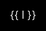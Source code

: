 ```yaml
---
title: CloverLeaf 编译优化挑战
---
```


<script setup lang="ts">
import { onMounted, ref } from 'vue'
import * as THREE from 'three'
import { EffectComposer } from 'three/addons/postprocessing/EffectComposer.js'
import { RenderPass } from 'three/addons/postprocessing/RenderPass.js'
import { UnrealBloomPass } from 'three/addons/postprocessing/UnrealBloomPass.js'

onMounted(() => {
const btn = document.getElementById('read-btn')
  if (!btn || !('speechSynthesis' in window)) {
    btn && (btn.style.display = 'none')
    return
  }

  const synth = window.speechSynthesis
  let utter = null

  // 把正文转成纯文本（你也可以选定更细的容器）
  const getPageText = () => {
    const elements = Array.from(document.querySelectorAll('.content *'))
    const text = elements
      .filter(el => el.childNodes.length && el.innerText.trim())
      .map(el => el.innerText.trim())
      .join('。')
      .replace(/\s+/g, ' ')
    
    // 从"漆黑"开始的位置截取文本
    const startIndex = text.indexOf('漆黑')
    return startIndex >= 0 ? text.slice(startIndex) : text
  }

  const startReading = () => {
    const text = getPageText()
    utter = new SpeechSynthesisUtterance(text)
    utter.lang = 'zh-CN'     // 中文
    utter.rate = 1.8           // 语速 (0.1–10)
    utter.pitch = 1          // 音调 (0–2)
    synth.speak(utter)
    btn.innerText = '⏸ 暂停'
  }

  btn.addEventListener('click', () => {
    console.log('this:' + getPageText())
    if (synth.speaking) {
      if (synth.paused) {
        synth.resume()
        btn.innerText = '⏸ 暂停'
      } else {
        synth.pause()
        btn.innerText = '▶️ 继续'
      }
    } else {
      startReading()
    }
  })

  // 页面跳转时停止朗读
  window.addEventListener('beforeunload', () => synth.cancel())
  /* ---------- 1. 创建覆盖层和提示文字 ---------- */
  const overlay = Object.assign(document.createElement('div'), {
    style: `
      position:fixed;inset:0;z-index:9999;
      pointer-events:auto; /* 接收点击 */
      background:transparent;
   opacity:0;                     /* 起始 0 */
   transition:opacity 1.2s ease;  /* 渐入时长 1.2 s */
    `
  })
  document.body.appendChild(overlay)
  requestAnimationFrame(() => { overlay.style.opacity = 1 })

  // "CloverLeaf" LOGO 文本
  const logo = Object.assign(document.createElement('div'), {
    innerHTML: '2025<span style="color:#0ff;"> SUSTCSC</span>',
    style: `
      position:absolute;top:40%;left:50%;
      transform:translate(-50%,-50%);
      font-family: 'Courier New', monospace;
      font-size:32px;
      color: #fff;
      text-shadow:
        0 0 8px rgba(0,255,255,0.8),
        0 0 16px rgba(0,255,255,0.6),
        0 0 24px rgba(255,255,255,0.4);
      pointer-events:none;
      z-index:10000;
    `
  })
  overlay.appendChild(logo)

  // 点击提示
  const prompt = Object.assign(document.createElement('div'), {
    innerText: '点击任意处继续',
    style: `
      position:absolute;top:60%;left:50%;
      transform:translate(-50%,-50%);
      font-size:24px;
      color:#0ff;
      text-shadow:0 0 6px rgba(0,255,255,0.7);
      pointer-events:none;
      z-index:10000;
    `
  })
  overlay.appendChild(prompt)

  /* ---------- 2. Three.js 场景 ---------- */
  const scene    = new THREE.Scene()
  const camera   = new THREE.PerspectiveCamera(45, innerWidth / innerHeight, 0.1, 1000)
  camera.position.set(0, 0, 6)

  const renderer = new THREE.WebGLRenderer({ alpha: true, antialias: true })
  renderer.setPixelRatio(devicePixelRatio)
  renderer.setSize(innerWidth, innerHeight)
  renderer.setClearColor(0x000000, 0) // 保持透明
  overlay.appendChild(renderer.domElement)

  /* ---------- 3. 后期效果：Bloom ---------- */
  const composer = new EffectComposer(renderer)
  composer.addPass(new RenderPass(scene, camera))
  const bloomPass = new UnrealBloomPass(new THREE.Vector2(innerWidth, innerHeight), 1.5, 0.4, 0.1)
  bloomPass.threshold = 0
  bloomPass.strength  = 1.2
  bloomPass.radius    = 0.6
  composer.addPass(bloomPass)

  /* ---------- 4. 超立方体线框 & 呼吸动画 ---------- */
  const verts = [
    [-1,-1,-1],[ 1,-1,-1],[ 1, 1,-1],[-1, 1,-1],
    [-1,-1, 1],[ 1,-1, 1],[ 1, 1, 1],[-1, 1, 1],
    [-2,-2,-2],[ 2,-2,-2],[ 2, 2,-2],[-2, 2,-2],
    [-2,-2, 2],[ 2,-2, 2],[ 2, 2, 2],[-2, 2, 2]
  ]
  const edges = [
    0,1,1,2,2,3,3,0,4,5,5,6,6,7,7,4,
    0,4,1,5,2,6,3,7,
    8,9,9,10,10,11,11,8,12,13,13,14,14,15,15,12,
    8,12,9,13,10,14,11,15,
    0,8,1,9,2,10,3,11,4,12,5,13,6,14,7,15
  ]
  const lineGeo = new THREE.BufferGeometry()
  const posArr = []
  for (let i = 0; i < edges.length; i += 2) {
    const a = verts[edges[i]  ], b = verts[edges[i+1]]
    posArr.push(...a, ...b)
  }
  lineGeo.setAttribute('position', new THREE.Float32BufferAttribute(posArr, 3))
  const lineMat = new THREE.LineBasicMaterial({ color: 0x00ffff, transparent: true, linewidth: 2 })
  const tesseract = new THREE.LineSegments(lineGeo, lineMat)
  scene.add(tesseract)

  /* ---------- 5. 环形光环 ---------- */
  const ringGeo = new THREE.TorusGeometry(2.5, 0.025, 32, 120)
const ringMat = new THREE.MeshBasicMaterial({
  color: 0x00ffff,
  transparent: true,
  opacity: 0.6
})
const ring = new THREE.Mesh(ringGeo, ringMat)
/* 让光环略微倾斜，避免正对视线变成"一条线" */
ring.rotation.set(Math.PI / 3, Math.PI / 6, 0)
scene.add(ring)

// const STAR_CNT = 2000
//   const starGeo  = new THREE.BufferGeometry()
//   const starPos  = new Float32Array(STAR_CNT * 3)
//   for (let i = 0; i < STAR_CNT; i++) {
//     // 随机撒在半径 40–60 的球壳上
//     const r   = 40 + Math.random() * 20
//     const phi = Math.acos(2 * Math.random() - 1)
//     const th  = Math.random() * 2 * Math.PI
//     starPos[i*3]     = r * Math.sin(phi) * Math.cos(th)
//     starPos[i*3 + 1] = r * Math.sin(phi) * Math.sin(th)
//     starPos[i*3 + 2] = r * Math.cos(phi)
//   }
//   starGeo.setAttribute('position', new THREE.BufferAttribute(starPos, 3))
//   const starMat = new THREE.PointsMaterial({
//     color: 0xffffff,
//     size: 0.3,
//     sizeAttenuation: true,
//     transparent: true,
//     opacity: 0.8
//   })
//   const stars = new THREE.Points(starGeo, starMat)
//   scene.add(stars)

  /* ---------- 6. 粒子烟花 ---------- */
  const pTex = (() => {
    const size = 64, cnv = document.createElement('canvas')
    cnv.width = cnv.height = size
    const ctx = cnv.getContext('2d')
    const grad = ctx.createRadialGradient(size/2, size/2, 0, size/2, size/2, size/2)
    grad.addColorStop(0, 'rgb(133, 211, 23)')
    grad.addColorStop(1, 'rgba(0,0,0,0)')
    ctx.fillStyle = grad
    ctx.fillRect(0, 0, size, size)
    return new THREE.CanvasTexture(cnv)
  })()

  const MAX = 50
  const pGeo = new THREE.BufferGeometry()
  const pPos = new Float32Array(MAX * 3)
  const pVel = new Float32Array(MAX * 3)
  pGeo.setAttribute('position', new THREE.BufferAttribute(pPos, 3))
  pGeo.userData.vel = pVel

  const pMat = new THREE.PointsMaterial({
    map: pTex,
    size: 0.15,
    transparent: true,
    blending: THREE.AdditiveBlending,
    depthWrite: false,
    color: 0x00ffff
  })
  const particles = new THREE.Points(pGeo, pMat)
  scene.add(particles)

  const emitBurst = () => {
    for (let i = 0; i < MAX; i++) {
      // 重置到立方体中心
      pPos[i*3]   = 0
      pPos[i*3+1] = 0
      pPos[i*3+2] = 0
      // 随机速度
      const theta = Math.random() * 2 * Math.PI
      const phi   = Math.acos(2 * Math.random() - 1)
      const speed = 0.7 + Math.random() * 0.5
      pVel[i*3]   = speed * Math.sin(phi) * Math.cos(theta)
      pVel[i*3+1] = speed * Math.sin(phi) * Math.sin(theta)
      pVel[i*3+2] = speed * Math.cos(phi)
    }
    pGeo.attributes.position.needsUpdate = true
  }
  emitBurst()
  let burstTimer = 0

  /* ---------- 7. 文本光晕 ---------- */
  const txtCanvas = document.createElement('canvas')
  txtCanvas.width = txtCanvas.height = 256
  const txtCtx = txtCanvas.getContext('2d')
  txtCtx.font = 'bold 48px Arial'
  txtCtx.fillStyle = '#fff'
  txtCtx.textAlign = 'center'
  txtCtx.textBaseline = 'middle'
  txtCtx.fillText('CloverLeaf', 128, 128)
  const txtTex = new THREE.CanvasTexture(txtCanvas)
  const txtMat = new THREE.SpriteMaterial({ map: txtTex, transparent: true, opacity: 0.9 })
  const txtSprite = new THREE.Sprite(txtMat)
  txtSprite.scale.set(4, 2, 1)
  txtSprite.position.set(0, 1.5, 0)
  scene.add(txtSprite)

  /* ---------- 8. 动画循环 & 更新 ---------- */
  let frameId, elapsed = 0
  const animate = (dt = 0) => {
    frameId = requestAnimationFrame(animate)
    elapsed += dt * 0.001

    // 超立方体旋转 & 呼吸
    const scale = 1 + 0.2 * Math.sin(elapsed * 3)
    tesseract.scale.set(scale, scale, scale)
    tesseract.rotation.x += 0.01
    tesseract.rotation.y += 0.02
    // 线框颜色渐变
    const hue = (elapsed * 50) % 360
    lineMat.color.setHSL(hue / 360, 0.7, 0.5)
    
    // 环形光环闪烁
    const ringOpacity = 0.3 + 0.2 * Math.sin(elapsed * 5)
    ring.material.opacity = ringOpacity
    ring.rotation.z += 0.01
    
    // 文本脉动
    txtSprite.material.opacity = 0.7 + 0.3 * Math.sin(elapsed * 4)
    
    // 粒子更新
    const dtFixed = 0.016
    for (let i = 0; i < MAX; i++) {
      const ix = i * 3, iy = ix + 1, iz = ix + 2
      pPos[ix]   += pVel[ix]   * dtFixed
      pPos[iy]   += (pVel[iy] - 0.2) * dtFixed // 微重力下坠
      pPos[iz]   += pVel[iz]   * dtFixed
    }
    pGeo.attributes.position.needsUpdate = true
    
    burstTimer += dtFixed
    if (burstTimer > 10) {
      burstTimer = 0
      emitBurst()
    }
    
    composer.render(dt)
  }
  animate()

  /* ---------- 9. 点击或超时结束 动画 ---------- */
  function cleanup() {
    cancelAnimationFrame(frameId)
    renderer.dispose()
    overlay.remove()
    window.removeEventListener('resize', onResize)
    window.removeEventListener('click', cleanup)
  }

  function triggerFadeOut() {
  overlay.style.opacity = 0              // CSS 过渡自动渐出
  /* 等 1.2 s 后真正清理资源 */
  setTimeout(finalCleanup, 1200)
}

function finalCleanup() {
  cancelAnimationFrame(frameId)
  renderer.dispose()
  overlay.remove()
  window.removeEventListener('resize', onResize)
  window.removeEventListener('click', triggerFadeOut)
}


  // 8 秒后自动结束并淡出
  setTimeout(triggerFadeOut, 8000)

  // 监听点击立即结束
  window.addEventListener('click', triggerFadeOut)

  /* ---------- 10. 响应式重置 ---------- */
  function onResize() {
    camera.aspect = innerWidth / innerHeight
    camera.updateProjectionMatrix()
    renderer.setSize(innerWidth, innerHeight)
    bloomPass.setSize(innerWidth, innerHeight)
  }
  window.addEventListener('resize', onResize)
})


/* ================== 终幕交互：state & 方法 ================== */
import { computed } from 'vue'

/* —— 1. 终幕全文 —— */
const endXRaw = `无星的远古夜，尘灰覆盖一座断顶石塔。
塔内微火摇曳，守火的少女静坐如影，只记得一句誓言：
“火在，天光可至。”

忽有一瓣晶莹绿叶自黑暗飘落，轻触火舌。
火光骤亮，一线幽蓝破墙而出，直指苍穹。
少女将叶托回火心，轻声呢喃——音轻如祷。

火回应祷词，化作光廊，穿透无尽黑夜。
少女含笑阖眼，任身影随风淡去。
而那片叶子，已在火中生根，等待下一个行路人。`.trim()

/* —— 2. 响应式变量 —— */
const endXShow  = ref(false)          // 蒙版显隐
const endXDone  = ref(false)          // 是否已播完
const endXIdx   = ref(0)              // 当前渲染到第几字符
let   endXTmr : number                // 定时器

/* —— 3. 计算属性 —— */
const endXFullText     = endXRaw.replace(/\r/g,'')
const endXVisibleText  = computed(() => endXFullText.slice(0,endXIdx.value))
const endXVisibleLines = computed(() => endXVisibleText.value.split('\n'))

/* —— 4. 触发 & 点击逻辑 —— */
function endXLaunch(){
  if(endXShow.value) return
  endXShow.value = true
  endXDone.value = false
  endXIdx.value  = 0
  endXTmr = window.setInterval(()=>{
    if(endXIdx.value >= endXFullText.length){
      window.clearInterval(endXTmr)
      endXDone.value = true
    }else{
      endXIdx.value += 2        // 速度：一次 2 字
    }
  },100)                         // 间隔：40 ms
}
function endXHandleClick(){
  if(!endXDone.value){
    window.clearInterval(endXTmr)
    endXIdx.value = endXFullText.length
    endXDone.value = true
  }else{
    endXShow.value = false
  }
}
/* ================== 终幕交互 end ================== */


</script>

<ClientOnly />

# CloverLeaf 编译优化挑战

> 作者：[Charley-xiao](https://github.com/Charley-xiao)

<button id="read-btn" style="
  position:fixed;bottom:2rem;right:2rem;z-index:10001;
  padding:.6rem 1rem;border:0;border-radius:.4rem;
  background:#00c0ff;color:#fff;font-weight:bold;cursor:pointer;
  box-shadow:0 2px 8px rgba(0,0,0,.3);
">
  🔊 朗读
</button>


<iframe frameborder="no" border="0" marginwidth="0" marginheight="0" width=330 height=86 src="//music.163.com/outchain/player?type=2&id=536622945&auto=1&height=66"></iframe>

[[toc]]

## 序幕

漆黑宇宙的尽头，有一条几乎被遗忘的旋臂。那里星光稀薄，像是天幕上被擦去的一笔。就在这片幽暗之中，值夜的观测员艾诺听见了警报——那是一种无法忽视的低沉的嗡鸣，仿佛有人在全宇宙生物的心底敲响巨鼓。
他抬头望向主屏，只见一幅灰阶星图中央亮起不祥的方形波纹：

方格海，苏醒了。

<img src="/images/marina.png" />

::: danger
旋臂到达临界状态，预计三十分钟后撕裂！
:::

雪崖哨站的百米合金穹顶被强行开启，冷白探照灯刺穿真空，照向远处那片"海洋"。方格海原本安静得像一张铺在星空的暗色丝毯，此刻却闪烁出交错的蓝紫脉冲，一圈圈能量波浪向外翻卷，速度每分钟翻一倍。
"按照现在的增幅，二十九分钟后，外旋臂的引力平衡会先瓦解，然后整条臂被撕碎。"首席动力学家柯帕在通讯频道里说。她的声音没有颤抖，但说完那串数字后，舱室陷入短暂的寂静。

应急频道闪烁成一片红海。来自千座文明的代表以全息投影出现在同一张圆桌旁：碳基、硅基，还有被人类称作"流光"的能量体。没有寒暄，没有礼节。
"唯一的解决办法是模拟湍流，" 柯帕点开一份简报，网格上的涡旋图案像怒吼的巨兽，"可这里不是普通流体，而是二维量子晶格。天枢必须在三十分钟内跑完四个算例，否则——"
她没把结局说出口。所有人都知道那意味着什么。

天枢并非一颗行星，而是一座漂浮在零维奇点上的环形超算。十万台计算塔像灯塔般环抱中央空洞，每台塔身上万条光纤汇成瀑布，顺着金属嵴脊奔腾。启动指令下达的瞬间，整座星门亮起比恒星还刺目的白光，照得工程甲板犹如白昼。
然而，当输入参数后，调度核心只给出一个答案：

::: info
执行任务所需引擎：CloverLeaf（公元 21 世纪，人类代码）。
:::

那段陈旧程序被尘封在档案最深处，格式各异、注释混乱。它之所以被选择，只因为它用交错网格存储能量与密度，这恰好对应方格海的物理纹理。

编译室位于天枢最深的主机腹地，空气干燥得仿佛随时会碎裂。圆柱形冷却管壁上覆着薄冰，霜气缭绕。工程师、量子算法师、流光译码体并肩而立，眼睛盯着同一块 360° 环幕。
屏幕上，古老的 Fortran、C++、OpenMP 指令被高亮标红——兼容性报错如雨。柯帕深吸一口气："从现在开始，我们只有一种敌人：时间。"

::: danger
旋臂预计十五分钟后撕裂！
:::

键盘敲击声如暴雨。每一次回车，编译器便吐出新的错误：寄存器别名冲突、缓存行伪共享、未知指令集……错误清单像藤蔓疯长，又被一行行修补砍断。汗水沿着护额滴进面颊的照明灯，闪出细小电弧。

"载入算例一——湍流撕裂。"

执行文件启动，数据洪流瞬间灌满主节点。曲线在坐标系里颤抖，像被掐住喉咙的蛇。十秒后，屏幕突然熄灭。

::: info
SYSTEM SHUTDOWN
:::

缓存溢出，溃败。

没人咒骂，也没人退缩。旧错误被标记，替换方案在神经光束里飞速生成。有人接管向量寄存器，有人调低内存对齐阈值，还有人拆掉整段重复计算的内核。

再运行。

这一次，曲线稳住了第一道波峰，却在第二道湍流处崩断。就在计数到 95 % 时，舰桥灯火猛地失压。

::: danger
Terminated with exit code 137
:::

那一瞬，系统骤然撕成乱码；启明号主引擎刚点火便被异常反向推力贯穿，方格海的指数裂缝在星窗外炸开。半个宇宙被卷进 137 号错误，栈回溯化作炽白潮汐，连光都失去指向。在艾诺即将随洪流抹消之际，编译器将他连同残骸压缩成一束单行注释，回溯到最后一次干净提交：几千年前、方格海尚在胎息的年代。

## 第一幕：竞赛概览

::: info 本幕更改日志
2025/6/30：修复了错误的评分计算方式，更改四样例为两样例。
:::

### 简介

[CloverLeaf](https://uk-mac.github.io/CloverLeaf/) 是一个迷你应用程序，它模拟大型流体力学运算中的显式二阶精确方法求解 2D 笛卡尔网格上可压缩欧拉方程的过程。它采用交错网格存储数据，每个单元存储三个值：能量、密度和压力，速度矢量存储在每个单元角。CloverLeaf 由沃里克大学，布里斯托大学，及及一些其他机构的研究者共同开发，是用于检测超级计算系统扩展性瓶颈和性能可移植性的代表性程序之一。

#### 方程组与数值求解

**CloverLeaf** 网格采用二维笛卡尔坐标（即将来会扩展到三维）。
在每个单元中心存储 **能量、密度、压力** 三个标量，而 **速度向量** 则存储在单元顶点处——这种“部分变量在单元中心、部分在顶点”的布局称为 **交错网格（staggered grid）**。

可压缩欧拉方程是一组三个偏微分方程，分别描述能量、质量和动量守恒。CloverLeaf 采用 **显式有限体积** 方法给出 **二阶精度** 解，具体流程如下：

1. **拉格朗日步骤**：
   使用预测—校正（predictor–corrector）方案，根据计算出的时间步长 Δt 推进解；此时网格节点随流体速度“漂移”。
2. **对流重映射（remap）**：
   为将网格形状恢复到初始位置，采用二阶 Van Leer 算法，对能量、质量、动量在 **x / y** 两个方向各做一次对流扫描。每一步交替改变扫描先后次序，以保持二阶精度。
   在重映射时，需要根据流向使用“迎风”侧（upwind）数据。虽然网格几何并未真正变形，但通过计算单元面的平均速度来近似各面通量。

欧拉方程属于双曲型方程，解中会出现激波等不连续性，简单的二阶近似会在激波处失效并产生“振铃”现象。为抑制振铃，CloverLeaf 引入 **人工黏性压力**：一旦检测到激波，使局部精度降为一阶，从而保持解的单调性。

时间步长由 **最大声速** 决定——Δt 不能超过最快声波穿过单元所需时间，再乘以安全系数以确保稳定。此外还做两项检查：防止顶点互相“追尾”，以及避免单元体积变为负值。

为了闭合方程组，需要 **状态方程（EOS）**。CloverLeaf 采用理想气体 EOS，γ=1.4。目前程序仅支持“单材料”情形，即域内所有状态共享同一物质——未来版本会加入多材料支持。

#### 算法实现

如果只考虑串行架构，算法实现十分直接。但面向现代/未来硬件，CloverLeaf 的设计强调以下方面：

* **内存访问与局部性**
* **编译器优化友好**
* **线程并行 & 向量化**

计算被拆分为大量 **内核（kernel）**，每个内核只做一件事：按固定模板遍历全网格并更新一组变量。内核内部控制逻辑极少，方便编译器优化。
为避免写依赖、提高并行度，必要时会把更新结果写入网格副本。这样每个单元都能独立更新，天然适合线程化和 SIMD 向量化。

#### 边界单元与 Halo 交换

计算域外围通过 **边界条件** 关闭方程。网格周围再包一圈或两圈 **Halo 单元**，为计算模板提供邻域数据，内核本身无需更新这些单元。Halo 数据来源有二：

1. **处理器分区内部**：直接把相邻分区的真实单元值复制过来；
2. **物理边界**：应用物理边界条件（目前仅实现“反射”边界）。

### 竞赛目标

本次竞赛的目标是对 CloverLeaf 进行编译优化，提升其性能。我们将提供一个 CloverLeaf 的简化版本，包含了两个算例，每个算例都包含了不同的物理模型和参数设置。你需要在给定的时间内完成所有算例的编译优化，并提交你的代码和结果。选手需要使用 GNU 以及 Intel 编译器进行编译优化，而 AOCC、HPC-X 等其他编译器为附加 bonus。

参赛队伍需要在 2 台计算节点上完成制定算力的评测，用于计分的指标是问题求解时间，即程序输出的 `clover.out` 最后 1 个 Wall clock.

### 规则

#### 代码编写规则
- **总体要求**：不能修改计时代码，以及计时代码与其他函数的相对位置。  
- **编程语言**：仅限 **C、C++** 或 **Fortran**，兼容版本不低于 **C11、C++11** 或 **Fortran 2008**。仅保留一个主入口（C/C++ 的 `main` 或 Fortran 的 `program`）。须使用 **MPI-3** 与 **OpenMP-4** 并行。  
- **算法要求**：不允许修改物理过程。  
- **输入/输出要求**：不得修改输入、输出文件（`*.in`、`*.out`），输出文件的内容与格式须与参考代码完全一致。  

#### 测试规则
- **运行环境**：在竞赛指定计算平台运行，规模≤ 2 个计算节点、无最多核心要求，程序运行时间≤ 30 分钟。  
- **测试算例**：共 2 个算例，输入文件位于参考代码 `cases` 目录，不得修改 `clover.in`。  

#### 正确性验证
- 组委会以参考 `clover.out` 为基准验证：计算过程中 **Volume** 与 **Mass** 保持不变，最终 **Kinetic Energy** 与参考值偏差 ≤ ±0.1 %。  
- 组委会阅读工程文档和代码，以确认优化未改变 **CloverLeaf** 的物理过程。  
- 若仍无法确认代码正确性，组委会可要求进一步解释，并在不同处理器/参数下复测。**未通过正确性验证的算例，其性能得分计 0 分**。  

#### 性能分数
- 性能指标 $A_{CL,i}$（单位：秒）代表使用编译器 $CL$ 在算例 $i$ 上的耗时，取自 `clover.out` 最后一行 **"Wall clock"**。   
- 设使用编译器 $CL$ 在算例 $i$ 的得分为 $M_{CL,i}$，则 $M_{CL,i}=B\times\frac{A_{CL,i}}{A^*_{CL,i}}$，其中 $A_{CL,i}$ 为参考耗时，$A^*_{CL,i}$ 为选手提交的耗时，$B$ 为编译器的性能系数。
- 性能总分为各编译器各算例得到的性能分数之和，GNU 及 Intel 的 B 值为 10，而其他编译器（作为 bonus）的 B 值为 4.
- 若 **违反规则、无法复现、篡改输出或恶意利用 Bug**，性能分数记 **0 分**。  

#### 工程分数
- **工程报告**（PDF）：  
  1. **CloverLeaf** 算法流程与代码结构说明  
  2. 性能分析、优化与实现过程  
  3. 测试结果与分析  
  4. 复现方法说明  
- **代码可移植性**：须能在其他服务器编译与验证。  
- **创新性**  
  - 直接抄袭公开资料 → 0 分  
  - 借鉴学术/工业方法并改进 → 1–2 分  
  - 提出原创优化方法 → 3–4 分  
- **可复现性**  
  - 无法复现 → 0 分  
  - 可复现提交测试结果 → 1–3 分  
  - 步骤清晰、依赖说明完整 → 2–3 分  
- **表达质量**  
  - 文字混乱/抄袭 → 0 分  
  - 语言通顺、论述清晰 → 1–2 分  
  - 语言精练、资料来源准确、图文并茂 → 3 分  

### 交付须知

所有提交都需要遵循以下格式。

- **`CloverLeaf_SCC/`** 以及各个编译器的运行脚本 **`job.<compiler>.slurm`**  
  完整源代码以及作业脚本，供组委会运行验证；附加说明请写在根目录 **README**。 

- **`CloverLeaf_SCC/results/<compiler>/case<1-2>/*`** （赛中可不包含）  
  每算例需包含：  
  - `clover.out`  
  - 作业脚本  
  - 作业调度系统输出  
  - **使用 sbatch**：需提供  
    - `clover.out`  
    - 1 个 shell 脚本  
    - 标准输出 `<JobID>.out`  
    - 错误输出 `<JobID>.err`  
    文件名中必须含 **Slurm Job ID**。  

- **`CloverLeaf_SCC/results/report.pdf`** （赛中可不包含）  
  工程报告（可为 docx 或 pdf）。

## 第二幕：崩落的界域

剧烈的失重感消散后，艾诺扑通一声落进松软草地。鼻尖传来潮润花香，耳旁是青蛙与虫鸣——这些声音在真空中根本不可能存在。他挣扎着坐起，只见月光下水面微漾，倒映着一块巨石，石上鎏金四字："南方科技大学"。

他置身地球上南科大校园中央的湖畔。腕表在黑暗里闪烁日期：公元 2025-09-01。

几千年的时差，让他几乎忘了呼吸。

夜色宁静，教学楼旁的路灯投下暖黄光晕。湖对岸，一丹图书馆玻璃幕墙映出星点反射；远处学生宿舍高耸，大部分宿舍的灯尚未熄灭。
艾诺跌跌撞撞穿过步道，路过自动贩卖机时才恍然——这里的电子支付还要刷校园卡，量子指纹识别要再等几个世纪。
但他无暇感慨。唯有一件事在脑中回荡：**方格海必须被重新封印，而钥匙依旧是 CloverLeaf**。

凌晨两点，理学院大门敞开，灯火通明。一群学生围着陈旧的木桌调试代码，桌面堆满方便面杯。最外侧坐着一位短发女生，聚精会神盯着屏幕。IDE 中赫然是 **CloverLeaf**。

"对不起，打扰一下。"艾诺低声开口，却仍惊起一片侧目。

女生摘下耳机："你也在跑这玩意儿？我叫 hachimi，大四超算竞赛队。"

他们把代码拉到校级超算 "启明 2.0" 上。

::: danger 第一次编译
OpenMP 版本不匹配
:::

::: danger 第二次编译
节点掉线
:::

凌晨四点，机房里只剩风扇轰鸣与键盘噼啪。hachimi 揉着通红的眼角："再这样下去，明早比赛都要弃权了。"艾诺心底却在打鼓：未来的大崩落已经提前显形——方格海在他来到 2025 的同一刻，便开始提前躁动。

南科大超算俱乐部交流群（QQ 群号：897073438）像被丢进了炸药：

::: info 【曼波】在 04:14:11 说道：
@所有人 有人来帮忙跑下 CloverLeaf 吗？hachimi 有点撑不住了，明天 ddl。/kel/kel/kel
:::

::: info 【路人甲】在 04:15:28 说道：
有夜宵吃吗，有就去
:::

::: info 【hachimi】在 04:16:33 说道：
来就有，理学院一楼速速
:::

::: info 【misaka114514】在 04:19:11 说道：
来咯
:::

不到半小时，理学院一楼人满为患。每一次 `make` 通过，就在门口铜钟上敲一下。钟声回荡在安静的校园，惊醒巡逻的保安，也把更多夜猫子吸引进来。

夜色欲尽，天空泛起鱼肚白。艾诺站在图书馆露台，眺望深圳湾方向的云层。那里，本该宁静的高空等离子层闪过诡异电弧——二维量子网格正在那里成形。
他掏出残存的未来量子通信片，折射的全息数据显示：

::: warning
方格海初始裂速：0.03 c，预计 72 小时后进入指数阶段。
:::

时间，比他在 4275 年记录的提前了整整三天。

黎明的钟声划破寂静，喷泉准点点亮。理学院内，最后一次编译结束，屏幕打出绿字：

> [!IMPORTANT]
> This test is considered PASSED
> 
> Wall clock: 17.342 s

铜钟被全场齐拉，声浪滚过湖面，与喷泉水柱交织在晨雾中。
然而艾诺清楚，真正的战场并非校赛，而在那片尚未完全显形的方格海。

::: info 【艾诺】在 06:48:17 写道：
我们要把这段代码，加固到任何时代、任何硬件都能运行。
:::

"从南科大开始，让时间线改写。"他心想。

湖面晨曦渐亮，映出校园与未来交叠的倒影。崩落的界域已然逼近，而新的抵抗也自此启程。

## 幕间：快速上手

::: info 本幕更改日志
2025/7/2：更改了作业脚本 `job.slurm`，使其不继承环境变量，同时增加了对部分参数的说明。
:::

### 编译

首先，登录在超算平台的账号，下载[压缩包](/release/CloverLeaf20250622.tar.gz)，使用命令 `tar -xzvf CloverLeaf20250622.tar.gz` 解压后进入根目录。

然后，使用 `module load ...` 指令来用指定的编译器来编译 CloverLeaf。你可以使用 `module avail` 来查看平台上可用的编译器及相关库。当然，你也可以选择自己安装喜欢的编译器版本（我们强烈鼓励这种做法！）

最后，可以选择修改 Makefile 中的各个选项，并使用 `make COMPILER=...` 来进行编译。编译成功后，会看到当前目录下有名为 `clover_leaf` 的可执行文件。

### 运行

在 `CloverLeaf_SCC/` 目录下，新建作业脚本 `job.slurm`，用指令 `sbatch job.slurm` 来提交作业。示例作业脚本如下：


::: details job.slurm
```bash
#!/bin/bash
#SBATCH --partition=8175m
#SBATCH --time=24:00:00
#SBATCH --job-name=cloverleaf
#SBATCH --output=%j.out
#SBATCH --error=%j.err
#SBATCH --ntasks=48            # 可以更改
#SBATCH --ntasks-per-node=24   # 可以更改
#SBATCH --cpus-per-task=2      # 可以更改
#SBATCH --export=NONE
#SBATCH --exclusive

# 注意：比赛环境为 2 节点，每节点 48 核
# 这意味着，cpus-per-task 乘以 ntasks-per-node 小于或等于 48 就可以了
# 这里有丰富的调参空间，欢迎尝试

lscpu

source ~/.bashrc
source /work/share/intel/oneapi-2023.1.0/setvars.sh # 可以更改，但是需要和编译的时候使用的一致

export OMP_NUM_THREADS=${SLURM_CPUS_PER_TASK:-8}
export OMP_PLACES=cores
export OMP_PROC_BIND=close

NP=${SLURM_NTASKS:-32}

get_ke () {
  grep -E '^[[:space:]]*step:' "$1" | tail -1 | \
      awk '{printf "%.10e\n", $(NF-1)}'
}
get_wc () {
  grep -E 'Wall[[:space:]]+clock' "$1" | tail -1 | awk '{print $(NF)}'
}

PASS_CNT=0
FAIL_CNT=0
declare -A WCTIMES

printf "\n=== Correctness Check ===\n"
printf "Num proc: %d\n\n" "$NP"

CASES="{1..2}"
for i in $(eval echo $CASES); do
  printf "? Case %-2d : Simulating...\n" "$i"

  cp "cases/case${i}/clover.in" clover.in
  # Use Slurm-native launcher; mpirun also works if preferred
  # srun --mpi=pmix -n "$NP" ./clover_leaf
  mpirun -n "$NP" ./clover_leaf
  mv clover.out "clover${i}.out"

  ref_file="cases/case${i}/clover.out"
  my_ke=$(get_ke "clover${i}.out")
  ref_ke=$(get_ke "$ref_file")

  rel_err=$(awk -v a="$my_ke" -v b="$ref_ke" 'BEGIN{print (a-b>0? a-b: b-a)/b}')
  rel_pct=$(awk -v e="$rel_err" 'BEGIN{printf "%.4f", e*100}')

  wc_time=$(get_wc "clover${i}.out")
  WCTIMES[$i]=$wc_time

  if awk -v e="$rel_err" 'BEGIN{exit !(e<=0.005)}'; then
    printf "   ✔ Passed  (ref=%s, out=%s, eps=%s%%)\n" "$ref_ke" "$my_ke" "$rel_pct"
    echo "   ⏱  Wall clock = ${wc_time}s"
    ((PASS_CNT++))
  else
    printf "   ✘ Failed  (ref=%s, out=%s, eps=%s%%)\n" "$ref_ke" "$my_ke" "$rel_pct"
    ((FAIL_CNT++))
  fi
  echo
done

printf "=== Summary ===\n"
printf "Passed: %d, Failed: %d\n" "$PASS_CNT" "$FAIL_CNT"
echo -e "\nWall clock per case:"
for i in $(eval echo $CASES); do
  printf "  Case %-2d : %s s\n" "$i" "${WCTIMES[$i]:-NA}"
done

if (( FAIL_CNT == 0 )); then
  printf "✅ All cases passed within 0.5%% tolerance.\n"
else
  printf "⚠️  Some cases failed. Please investigate.\n"
  exit 1
fi
```
:::

::: details job.lsf (legacy)
```bash
#!/bin/bash
#BSUB -q ssc-cpu
#BSUB -W 02:00
#BSUB -J cloverleaf
#BSUB -o %J.out
#BSUB -e %J.err
#BSUB -n 32
#BSUB -R "span[ptile=16]"

set -euo pipefail

lscpu
module purge
module load openmpi/4.1.1_oneapi # 改为你想用的 module

export OMP_NUM_THREADS=2 # 可更改
export OMP_PLACES=cores
export OMP_PROC_BIND=close

NP=${LSB_DJOB_NUMPROC:-32}

get_ke () {
  grep -E '^[[:space:]]*step:' "$1" | tail -1 | \
      awk '{printf "%.10e\n", $(NF-1)}'
}
PASS_CNT=0
FAIL_CNT=0
printf "\n=== Correctness Check ===\n"
printf "Num proc: %d\n\n" "$NP"

CASES="{1..4}"
for i in $(eval echo $CASES); do
  printf "▶ Case %-2d : Simulating...\n" "$i"

  cp "cases/case${i}/clover.in" clover.in
  mpirun -np "$NP" ./clover_leaf
  mv clover.out "clover${i}.out"

  ref_file="cases/case${i}/clover.out"
  my_ke=$(get_ke "clover${i}.out")
  ref_ke=$(get_ke "$ref_file")

  rel_err=$(awk -v a="$my_ke" -v b="$ref_ke" 'BEGIN{print (a-b>0? a-b: b-a)/b}')
  rel_pct=$(awk -v e="$rel_err" 'BEGIN{printf "%.4f", e*100}')

  if awk -v e="$rel_err" 'BEGIN{exit !(e<=0.001)}'; then
    printf "   ✅ Passed  (ref=%s, out=%s, eps=%s%%)\n\n" "$ref_ke" "$my_ke" "$rel_pct"
    ((PASS_CNT++))
  else
    printf "   ❌ Failed  (ref=%s, out=%s, eps=%s%%)\n\n" "$ref_ke" "$my_ke" "$rel_pct"
    ((FAIL_CNT++))
  fi
done

printf "=== Summary ===\n"
printf "Passed: %d, Failed: %d\n" "$PASS_CNT" "$FAIL_CNT"

if (( FAIL_CNT == 0 )); then
  printf "🎉 All cases passed within 0.1%% tolerance.\n"
else
  printf "⚠️  Some cases failed. Please investigate.\n"
  exit 1
fi
```
:::

### 攻克路径推荐

#### 复现 Baseline

确认 CloverLeaf 在默认编译选项下全部通过校验脚本。

#### 编译选项调参

下面列举一些常用的编译器调参套路，供参考。详细教程见各编译器文档。

| 步骤                  | 目标                    | 技巧 / 参考                                                                                                  |
|:-------------------:|:---------------------:|:--------------------------------------------------------------------------------------------------------:|
| **热点剖析**          | 找到热点函数       | `perf record`, `gprof`, `-qopt-report` (Intel)                                                           |
| **编译选项扫描**          | 快速找到合适编译选项          | `gcc -O3 -march=native -flto`, 再叠加 `-funroll-loops`, `-fprefetch-loop-arrays`；或 `icx -ipo -Ofast -xHost` |
| **向量宽度**          | 利用 AVX‑512 / Zen4 ISA | `-qopt-zmm-usage=high` (Intel)；`-mprefer-vector-width=256` (AOCC)                                        |
| **LTO / ThinLTO** | 跨模块内联、去冗余             | `-flto=thin` (Clang 18)                                                       |
| **PGO**           |  基于 Profiling 调优    | `-fprofile-generate/use` (GCC)；`-prof-gen/use` (Intel)|
| ... | ... | ... |

## 第三幕：聚合的塔尖

黎明过去不过六个小时，南科大超算中心便被临时改造成一座"灯塔"。
启明 2.0 机柜上方的检修平台被拆下护栏，超算队队员们把一块块 LED 调试灯接入总控，总功率足以让整面玻璃幕墙泛出幽蓝光晕。

艾诺站在机房走道尽头，望着这些分布式"萤火"汇成的光柱，恍惚间看见未来天枢环塔的倒影。
"塔尖只差最后一块基石，"他低声说，"一块能在任何时代自适应膨胀的编译器。"

午后，hachimi 在 GitHub 私信里收到一份匿名 PR：

::: info Pull Request
Add: temporal-portable backend (TPB) for CloverLeaf
:::

补丁注释出奇简短，却精准修复了先前最棘手的 内存对齐与向量冲突。

更诡异的是，它附带一段时间戳：`4275-09-21T17:03Z`。

hachimi 告诉了艾诺，艾诺立马就明白了，那是来自天枢末日前最后一次成功编译的残影。

"你也许不理解，但是这是未来自己给我们的回信。" 艾诺说。

"要不要用？"hachimi 问道。

艾诺沉默片刻，点头："用。但要先看懂，再接进主干，不能让它变成黑匣子。"

傍晚六点，校园进入用电高峰，供电处发来警告：

::: warning
检测到超额功率请求，请尽快降载。
:::

但塘朗山脚下，铜钟已敲到第九下——最后一次 `make` 开始链接。
所有人屏息。风扇像合唱团排山倒海，LED 灯泡则一颗颗熄灭——电流被抽走，投入最终编译。

1 % … 20 % … 63 % … 99 %
进度条在 100 % 停顿半秒，终端打印绿字：

> [!IMPORTANT]
> \>\> TPB enabled: arch=GENERIC, vec=256-bit
> 
> \>\> Linking complete.

随即，整座启明塔灯火熄灭，瞬息又全部亮起，像夜航的灯塔刺破暮色。

hachimi 立即启动"四大算例"并开启 直播。信号从塘朗山天线跃向高空——

- case 1：湍流撕裂 → 收敛
- case 2：质量回喷 → 收敛
- case 3：共振自稳 → 收敛
- case 4：临界熵泄漏 → 进度 87 % … 88 % …

就在所有人以为结局会与凌晨那次失败如出一辙时，深圳湾方向突然亮起一道银线。
那是尚未完全显形的方格海，它的边缘被算例数据牵引，折叠成一道垂直光帘，直指天际。

::: danger
方格海裂速抑制失败！
外场指数项再次上升。
:::

"是电力的问题，"艾诺惊呼，"快，把能用上的全部用上！"

机械系和物理系合力调整风冷机架，超频至额定 110 %；其他人递上备用电力变压器，把南科大所有学院的电力投入供电。

在水汽蒸腾的夜空下，塘朗山、启明塔与深圳湾光帘形成三角。

<img src="/images/sz.png" />

零点零分零秒，全校熄灯。所有剩余电力汇聚到那条 MPI 环路——一根"看不见的电缆"绕过行政楼、宿舍、松禾运动场，最后返回启明塔。

CloverLeaf 第三轮启动，实时输出被投射到主楼外墙：

::: info
Wall clock (global): 12.874 s

STATUS: CONVERGED
:::

与此同时，深圳湾的光帘骤然暗淡，折回一圈圈残光，像潮水退入海床。
南科大上空，仅余一簇尾焰般的极光，安静漂移，直至无声消散。

风停，灯复燃。校园里爆发山呼海啸的欢呼，足以把阅湖水面震出涟漪。

hachimi 抱着笔记本冲上顶层露台："Wall clock 12.874 秒！比 baseline 快了近 40 %！"

艾诺却把目光投向更远处——他知道，这只是第一阶段。方格海被推迟，但并未根除；宇宙另一端，真正的天枢仍在倒计时。

"塔尖已聚合，" 他在群里敲下最后一行字，
"下一步——连塔成环。"

灯火掩映的夜空下，南科大的剪影像一枚安静的符号，镌刻在时间线的中缝。
远处海面，微光起伏，无声预告着下一场波澜。

## 第四幕：回首的天际

暴风般的呼喊与鼓掌声散去，校园上空只剩细雨。水珠沿启明塔塔尖淌下，折射出淡淡虹光。

艾诺静静伫立于塔顶防雷桅杆旁，任雨丝落在肩头。远处深圳湾已褪去银幕，只留下城市灯火与海雾交融的朦胧轮廓——仿佛什么都不曾发生，又好像一切都被重写。

hachimi 端着两杯冒着热气的豆浆走来，递给他："你该歇一歇了。"

艾诺接过，仰头喝了一口。暖流滑过喉咙，他才意识到自己连续醒着三十七个小时。雨声、心跳、服务器机架尚未彻底平息的风扇轰鸣，此刻交织成一种近乎安宁的节奏。

凌晨 03:12，南科大超算中心管理员在后台日志里发现一条异常留言：

::: warning 留言板
**来自**：[unknown@chronos.loop](mailto:unknown@chronos.loop)

**标题**：Round #0 complete

**正文**：

感谢你们替我们点亮第一座塔。

当你们读到这行字，量子裂隙已锁相，

但真正的环路共有十二座灯塔——

七座在人类文明疆域，

五座远在深空，以光年的尺度彼此守望。

下一段坐标：-12° 15′ 58″, +130° 18′ 40″

请把火炬传下去。

祝好，

Chronos
:::

管理员一度以为是学生的愚人彩蛋，直到日志显示该留言在 0.74 毫秒内写入又自我抹除，连残影也不剩。

当天午后，南科大小剧场举行了原本属于校赛的颁奖仪式。屏幕上滚动播放着比赛排名，却没人真正把心思放在那里。hachimi 在台上简单致辞后，把奖杯递给艾诺："真正的队长，应该是你。"
艾诺却把奖杯转交给在场所有参赛者："如果没有每一个人，这座塔就不会亮。"

仪式结束，人群散去。
启明塔一层机房里，淡蓝光线依旧闪烁，一如初始。艾诺整理了 README，将仓库设为公开。commit 信息只有一句：

> [!IMPORTANT]
> pass the torch, to wherever light is needed next

夜幕再次降临，雨已停。艾诺与 hachimi 沿着湖畔下行。湖面如镜，映着塔尖灯火与遥远星群。

"坐标指向太平洋正中央。"hachimi 抬头看星空，"那里连一块礁石都没有。"

"塔未必非要建在陆地。"艾诺笑了笑，"或许是漂浮阵列，或许是海底主机，也可能是另一所学校的灯塔——谁知道呢？"

他们相视而笑，不再多言。脚步声在雨后石阶上回荡，像是另一支无形编译器，正在把新一段时代代码缓缓链接。

## 终幕

在深圳湾光帘熄灭后的第三天清晨，艾诺再次启动了腕上的量子回溯计。

倒计时的指针依旧停在 00 : 30 : 00——与他刚被抛出天枢时一模一样，没有向前，也没有向后。

hachimi 把这枚冰冷的金属圆盘翻来覆去："所以……你的 '回家' 条件还没满足？"

艾诺点点头，将计时器合上："Chronos 的留言说的是十二座灯塔。南科大只是第一座。要让时空闭环，把方格海彻底钝化，我得和你们一起，把剩下十一座也点亮。"

"那点亮之后呢？"

"倒计时才会继续流动，直到归零的那一刻——我就会被送回 4275 年，去接回真正的终局。"

两人相顾无言。学生宿舍区的晨雾弥散，湖面轻轻荡开一道圆弧，好像在为未来铺路。

hachimi深吸一口气，伸出手："那就别耽搁了，下一站——太平洋坐标 -12°15′58″、+130°18′40″。"

艾诺握住她的手，笑意里有微不可察的释然："等环路闭合，我在 4275 年的天枢，为你们守最后一班岗。"

于是，关于艾诺是否"回得去"的答案，也被写进了那十二座灯塔的行程表——

回去，意味着他们成功拯救了未来；

留在这里，则说明未来已不需要再被拯救。

无论哪一种，都值得他奔赴。

## 说明与致谢

本赛题为南方科技大学 2025 年超算比赛基础赛道编译优化赛题。本赛题所有资源遵循 [CC BY-NC-SA 4.0](https://creativecommons.org/licenses/by-nc-sa/4.0/) 协议，允许非商业性使用与修改。。如有任何问题，请提出 issue 或联系 [12211634@mail.sustech.edu.cn](mailto:12211634@mail.sustech.edu.cn). 出题人：[Charley-xiao](https://github.com/Charley-xiao).

## 故障排除

### 从源码安装 OpenMPI 时，`./configure` 报错 `working directory cannot be determined`

该故障源于集群文件系统问题，目前已修复。未修复时，可以手动将所有 `configure` 脚本中的 `working directory` 相关行注释掉。一个可以成功 `./configure` 的版本发布在这个路径下 `/work/share/software/openmpi-5.0.8.tar.bz2`，可以使用 `cp` 指令进行复制，并使用指令 `tar -xvjf openmpi-5.0.8.tar.bz2` 进行解压。

## 附录一：基准时间参考

基准设置：2 节点，每节点 24 tasks，每 task 2 threads.

::: warning 注意
基准时间可能会更新。
:::

基准时间：

| 算例 | GNU | Intel | AOCC | HPC-X\* | MVAPICH | MPICH | NVHPC |
|:----------------:|:---:|:-----:|:----:|:-----:|:-------:|:-------:|:-----:|
| 1 | 1033.1695 s | 519.8045 s | 1111.9942 s | 811.9700 s | 519.0863 s | -- | 818.3194 s |
| 2 | 17.6088 s | 8.0040 s | 30.2586 s | 13.7310 s | 8.2421 s | -- | 20.5116 s |

::: warning \*：使用 NVIDIA HPC SDK 自带的 HPC-X 不算在 HPC-X 一栏中，而算在 NVHPC 一栏中。HPC-X 这一栏指的是独立发布、可单独下载的版本。
:::

::: warning
没错，你发现了非手动安装的（Intel）比手动安装（GNU、AOCC 等）的要快很多，一方面是因为集群的节点都是 Intel 的，另一方面，这是因为发行版自带的编译器已经经过了很多优化。如果可以，欢迎选择下载发行的二进制版本而不是从源码开始编译。
:::

## 附录二：安装并使用 AOCC 编译器

::: warning 警告
AOCC 的安装需要基于 GCC 12 或更高版本的编译器。请先按照附录三“使用 GNU 编译器”安装 GCC 15.1。
:::

AOCC 编译器是 AMD 官方的编译器，支持最新的 Zen5 架构。在本次比赛中，由于集群全部为 Intel 节点而不是 AMD，AOCC 编译器的表现可能不如预期，所以作为 bonus，可选做，其基准分数为 4 分（而不是 10 分）。如果你想使用 AOCC 编译器，可以按照以下步骤安装。

1. 进入 [AMD AOCC 官网](https://www.amd.com/en/developer/aocc.html)，下载最新版本的 AOCC 编译器。
![](/images/aocc_download.png)
2. 解压下载的压缩包，并进入解压后的目录。
```bash
tar -xvf aocc-compiler-5.0.0.tar
cd aocc-compiler-5.0.0
./install.sh
```
3. 这会生成一个 `setenv_AOCC.sh` 脚本，用于设置 AOCC 编译器的环境变量。
4. 运行下面的命令以加载环境变量，然后就可以使用 AOCC 编译器进行编译了。
```bash
source setenv_AOCC.sh
```
5. 下载 OpenMPI 5.0.8 并解压进入目录。
```bash
wget https://download.open-mpi.org/release/open-mpi/v5.0/openmpi-5.0.8.tar.gz
tar -xvzf openmpi-5.0.8.tar.gz
cd openmpi-5.0.8
```
6. 启用 AOCC 编译器。
```bash
export GCC15=<安装GCC>=12的位置>/gcc/15.1
export CC="clang --gcc-toolchain=$GCC15"
export CXX="clang++ --gcc-toolchain=$GCC15"
export FC="flang --gcc-toolchain=$GCC15"
export LD_LIBRARY_PATH=$GCC15/lib64:$LD_LIBRARY_PATH
./configure --with-slurm --prefix=<你想安装到的目录>/openmpi-aocc
make -j$(nproc) && make install
export PATH=<你安装到的目录>/openmpi-aocc/bin:$PATH
export LD_LIBRARY_PATH=<你安装到的目录>/openmpi-aocc/lib:$LD_LIBRARY_PATH
which mpicc
```

在使用时，执行：
```bash
export PATH=<你安装到的目录>/openmpi-aocc/bin:$PATH
export LD_LIBRARY_PATH=<你安装到的目录>/openmpi-aocc/lib:$LD_LIBRARY_PATH
```

进入 `CloverLeaf_SCC/` 目录，使用 AOCC 编译器编译 CloverLeaf：

```bash
make COMPILER=AOCC
```

然后提交任务：

::: details job.aocc.slurm
```bash
#!/bin/bash
#SBATCH --partition=8175m
#SBATCH --time=24:00:00
#SBATCH --job-name=cloverleaf
#SBATCH --output=%j.out
#SBATCH --error=%j.err
#SBATCH --ntasks=48            # 可以更改
#SBATCH --ntasks-per-node=24   # 可以更改
#SBATCH --cpus-per-task=2      # 可以更改
#SBATCH --exclusive

# 注意：这里不能不继承环境变量，否则 slurmstepd 调不到 prted

# 注意：比赛环境为 2 节点，每节点 48 核
# 这意味着，cpus-per-task 乘以 ntasks-per-node 小于或等于 48 就可以了
# 这里有丰富的调参空间，欢迎尝试

lscpu

source ~/.bashrc
source <你安装AOCC的位置>/setenv_AOCC.sh
export PATH=<你安装OpenMPI的位置>/openmpi-aocc/bin:$PATH
export LD_LIBRARY_PATH=<你安装OpenMPI的位置>/openmpi-aocc/lib:$LD_LIBRARY_PATH

export OMP_NUM_THREADS=${SLURM_CPUS_PER_TASK:-8}
export OMP_PLACES=cores
export OMP_PROC_BIND=close

NP=${SLURM_NTASKS:-32}

get_ke () {
  grep -E '^[[:space:]]*step:' "$1" | tail -1 | \
      awk '{printf "%.10e\n", $(NF-1)}'
}
get_wc () {
  grep -E 'Wall[[:space:]]+clock' "$1" | tail -1 | awk '{print $(NF)}'
}

PASS_CNT=0
FAIL_CNT=0
declare -A WCTIMES

printf "\n=== Correctness Check ===\n"
printf "Num proc: %d\n\n" "$NP"

CASES="{1..2}"
for i in $(eval echo $CASES); do
  printf "? Case %-2d : Simulating...\n" "$i"

  cp "cases/case${i}/clover.in" clover.in
  # Use Slurm-native launcher; mpirun also works if preferred
  # srun --mpi=pmix -n "$NP" ./clover_leaf
  mpirun -n "$NP" ./clover_leaf
  mv clover.out "clover${i}.out"

  ref_file="cases/case${i}/clover.out"
  my_ke=$(get_ke "clover${i}.out")
  ref_ke=$(get_ke "$ref_file")

  rel_err=$(awk -v a="$my_ke" -v b="$ref_ke" 'BEGIN{print (a-b>0? a-b: b-a)/b}')
  rel_pct=$(awk -v e="$rel_err" 'BEGIN{printf "%.4f", e*100}')

  wc_time=$(get_wc "clover${i}.out")
  WCTIMES[$i]=$wc_time

  if awk -v e="$rel_err" 'BEGIN{exit !(e<=0.005)}'; then
    printf "   ✔ Passed  (ref=%s, out=%s, eps=%s%%)\n" "$ref_ke" "$my_ke" "$rel_pct"
    echo "   ⏱  Wall clock = ${wc_time}s"
    ((PASS_CNT++))
  else
    printf "   ✘ Failed  (ref=%s, out=%s, eps=%s%%)\n" "$ref_ke" "$my_ke" "$rel_pct"
    ((FAIL_CNT++))
  fi
  echo
done

printf "=== Summary ===\n"
printf "Passed: %d, Failed: %d\n" "$PASS_CNT" "$FAIL_CNT"
echo -e "\nWall clock per case:"
for i in $(eval echo $CASES); do
  printf "  Case %-2d : %s s\n" "$i" "${WCTIMES[$i]:-NA}"
done

if (( FAIL_CNT == 0 )); then
  printf "✅ All cases passed within 0.5%% tolerance.\n"
else
  printf "⚠️  Some cases failed. Please investigate.\n"
  exit 1
fi
```
:::

## 附录三：保姆级教程

### 使用 Intel oneAPI

Intel oneAPI 已经在集群上装好，使用以下指令来加载环境变量：

```bash
source /work/share/intel/oneapi-2023.1.0/setvars.sh
```

此时运行

```bash
which mpicc
```

应得到

```
/work/share/intel/oneapi-2023.1.0/mpi/2021.9.0/bin/mpicc
```

说明 Intel MPI 的可执行文件已经排在 `PATH` 前列。

接着进入 `CloverLeaf_SCC/` 并编译：

```bash
make COMPILER=INTEL MPI_COMPILER=mpiifort C_MPI_COMPILER=mpiicc
```

然后提交任务：

```bash
sbatch job.slurm
```

**注意**：该集群目前提供的 oneAPI 版本较旧（2023.1，对应 Intel MPI 2021.9），因此**只包含经典封装器** `mpiicc/mpiicpc/mpiifort`，**还不支持** `mpiicx/mpiicpx/mpiifx`。`mpiicc` 与 `mpiicx` 的区别如下：

| 封装器      | 默认后端                                                                              | 是否继续维护                 |
| -------- | -------------------------------------------------------------  | ---------------------- | 
| `mpiicc` | **`icc`**（经典 Intel C 编译器） | **仍在**，但被标记为 *classic* |
| `mpiicx` | **`icx`**（LLVM-based Intel C 编译器）                              | **主推**                 |

`mpiicc` 识别所有 *classic ICC* 特有参数；`-xCORE-AVX512` 等写法对 `mpiicx` 不一定成立。`mpiicx` 支持标准 LLVM/Clang 选项，如 `-march=native`、`-flto=full`，并能与 `-fsanitize`、`-fprofile-generate/use` 等现代工具链联动。

Intel 已宣布 classic 编译器将在 oneAPI 2027（暂定）后停止更新安全补丁；届时只剩 `icx/ifx`。因此官方推荐新项目直接用 `mpiicx`/`mpiifx`，老项目逐步迁移。

对大多数 HPC 内核，两者生成的代码性能非常接近；不过 `icx` 在自动向量化与 OpenMP 5.x 支持上更活跃。若需使用最新 `-qnextgen` 自动并行特性或改进版 OpenMP Offload，务必切到 `mpiicx`。

目前，组委会正在安装更新版本的 oneAPI 以确保大家能用上最新的 `mpiicx`/`mpiifx`。如果不想等待，你也可以自行安装最新版本。届时，编译 CloverLeaf 的指令将变为：

```bash
make COMPILER=INTEL MPI_COMPILER=mpiifx C_MPI_COMPILER=mpiicx
```

基准时间也将相应发生改变，敬请关注。

提交任务后，会显示 `Submitted batch job <xxx>`，其中 `<xxx>` 是任务 ID。你可以使用 `squeue` 查看任务状态，或使用 `sacct -j <xxx>` 查看任务详情。

通过 `cat <xxx>.out`，你可以查看任务输出结果。若任务成功完成，输出文件中会显示类似以下内容：

```
=== Correctness Check ===
Num proc: 48

? Case 1  : Simulating...

Clover Version    1.300
       MPI Version
    OpenMP Version
   Task Count     48
 Thread Count:     2

 Output file clover.out opened. All output will go there.
   ✔ Passed  (ref=8.0560000000e-02, out=8.0560000000e-02, eps=0.0000%)
   ⏱  Wall clock = 375.285696983337s

? Case 2  : Simulating...

Clover Version    1.300
       MPI Version
    OpenMP Version
   Task Count     48
 Thread Count:     2

 Output file clover.out opened. All output will go there.
   ✔ Passed  (ref=3.0750000000e-01, out=3.0750000000e-01, eps=0.0000%)
   ⏱  Wall clock = 5.81983780860901s

=== Summary ===
Passed: 2, Failed: 0

Wall clock per case:
  Case 1  : 375.285696983337 s
  Case 2  : 5.81983780860901 s
✅ All cases passed within 0.5% tolerance.
```

如果最后显示 `All cases passed within 0.5% tolerance.`，则表示你的代码通过了所有测试用例。那么恭喜你，接下来的任务就是做性能分析以及优化了！祝你好运！

### 使用 GNU 编译器

::: warning 重要更新
安装 GCC 15.1 的时候需要带上一些优化选项，否则性能会差一些。
:::

::: danger 注意
不一定非要从源码构建 GCC，也可以下载预编译的二进制包，实测会快一些。
:::

这里给出一种自己编译安装的通用做法，既不会用到系统自带 GCC 8.5，也能确保 OpenMPI 5.0.8 完全用 GCC 15.1 编译。

1. 编译并安装 GCC 15.1
```bash
wget https://ftp.gnu.org/gnu/gcc/gcc-15.1.0/gcc-15.1.0.tar.xz
tar -xf gcc-15.1.0.tar.xz
mkdir gcc-15.1.0/build && cd gcc-15.1.0/build

../contrib/download_prerequisites

../configure \
  --prefix=<你想安装到的位置>/gcc/15.1 \
  --enable-bootstrap \
  --enable-languages=c,c++,fortran,lto \
  --disable-multilib \
  --with-arch=native --with-tune=native \
  --with-system-zlib \
  --enable-shared --enable-threads=posix \
  --enable-checking=release \
  --enable-__cxa_atexit \
  --disable-libunwind-exceptions \
  --enable-gnu-unique-object \
  --enable-linker-build-id \
  --with-gcc-major-version-only \
  --with-linker-hash-style=gnu \
  --enable-plugin \
  --enable-initfini-array \
  --with-isl \
  --disable-libmpx \
  --enable-gnu-indirect-function \
  --enable-cet \
  --with-pkgversion="GCC 15.1 (SUSTCSC Customized)" \
  --with-bugurl="mailto:12211634@mail.sustech.edu.cn" \
  --build=x86_64-redhat-linux

# 上面这些选项可以通过 gcc -v 来查看，主要是为了模仿发行版 configure 的设置以获得最佳性能

make -j$(nproc)
make install
```
2. 激活 GCC 15.1
```bash
export PATH=<你安装到的位置>/gcc/15.1/bin:$PATH
export LD_LIBRARY_PATH=<你安装到的位置>/gcc/15.1/lib64:$LD_LIBRARY_PATH
```
> [!IMPORTANT]
> 每次使用 GCC 15.1 前，都需要运行上述两条命令来激活它。

3. 用 GCC 15.1 编译 OpenMPI 5.0.8
```bash
wget https://download.open-mpi.org/release/open-mpi/v5.0/openmpi-5.0.8.tar.gz
tar -xzf openmpi-5.0.8.tar.gz
mkdir openmpi-5.0.8/build && cd openmpi-5.0.8/build

export CFLAGS="-O3 -march=native -fno-plt -pipe"
export CXXFLAGS="$CFLAGS"
export FCFLAGS="$CFLAGS"

../configure --prefix=<你想安装到的位置>/openmpi/5.0.8-gcc15 \
  --with-slurm \
  --disable-debug \
  --without-memory-manager \
  --disable-dlopen \
  --enable-mpi-fortran=all \
  --enable-mpirun-prefix-by-default \
  --with-wrapper-cflags="$CFLAGS" \
  --with-wrapper-cxxflags="$CFLAGS" \
  CC=<你安装GCC的位置>/gcc/15.1/bin/gcc \
  CXX=<你安装GCC的位置>/gcc/15.1/bin/g++ \
  FC=<你安装GCC的位置>/gcc/15.1/bin/gfortran

make -j$(nproc)
make install
```
4. 激活 OpenMPI 5.0.8
```bash
export PATH=<你安装到的位置>/openmpi/5.0.8-gcc15/bin:$PATH
export LD_LIBRARY_PATH=<你安装到的位置>/openmpi/5.0.8-gcc15/lib:$LD_LIBRARY_PATH
```
> [!IMPORTANT]
> 每次使用 OpenMPI 5.0.8 前，都需要运行上述两条命令来激活它。
5. 验证
```bash
mpicc --version   # 应显示 "gcc version 15.1.0 ..."
mpirun --version  # 应显示 "Open MPI 5.0.8"
```

接着进入 `CloverLeaf_SCC/` 并编译：

```bash
make COMPILER=GNU
```

新建任务脚本 `job.gnu.slurm`，内容如下：

::: details job.gnu.slurm
```bash
#!/bin/bash
#SBATCH --partition=8175m
#SBATCH --time=24:00:00
#SBATCH --job-name=cloverleaf
#SBATCH --output=%j.out
#SBATCH --error=%j.err
#SBATCH --ntasks=48            # 可以更改
#SBATCH --ntasks-per-node=24   # 可以更改
#SBATCH --cpus-per-task=2      # 可以更改
#SBATCH --exclusive

# 注意：这里不能不继承环境变量，否则 slurmstepd 调不到 prted

# 注意：比赛环境为 2 节点，每节点 48 核
# 这意味着，cpus-per-task 乘以 ntasks-per-node 小于或等于 48 就可以了
# 这里有丰富的调参空间，欢迎尝试

lscpu

source ~/.bashrc
export PATH=<你安装GCC到的位置>/gcc/15.1/bin:$PATH
export LD_LIBRARY_PATH=<你安装GCC到的位置>/gcc/15.1/lib64:$LD_LIBRARY_PATH
export PATH=<你安装OpenMPI的位置>/openmpi/5.0.8-gcc15/bin:$PATH
export LD_LIBRARY_PATH=<你安装OpenMPI的位置>/openmpi/5.0.8-gcc15/lib:$LD_LIBRARY_PATH

export OMP_NUM_THREADS=${SLURM_CPUS_PER_TASK:-8}
export OMP_PLACES=cores
export OMP_PROC_BIND=close

NP=${SLURM_NTASKS:-32}

get_ke () {
  grep -E '^[[:space:]]*step:' "$1" | tail -1 | \
      awk '{printf "%.10e\n", $(NF-1)}'
}
get_wc () {
  grep -E 'Wall[[:space:]]+clock' "$1" | tail -1 | awk '{print $(NF)}'
}

PASS_CNT=0
FAIL_CNT=0
declare -A WCTIMES

printf "\n=== Correctness Check ===\n"
printf "Num proc: %d\n\n" "$NP"

CASES="{1..2}"
for i in $(eval echo $CASES); do
  printf "? Case %-2d : Simulating...\n" "$i"

  cp "cases/case${i}/clover.in" clover.in
  # Use Slurm-native launcher; mpirun also works if preferred
  # srun --mpi=pmix -n "$NP" ./clover_leaf
  mpirun -n "$NP" ./clover_leaf
  mv clover.out "clover${i}.out"

  ref_file="cases/case${i}/clover.out"
  my_ke=$(get_ke "clover${i}.out")
  ref_ke=$(get_ke "$ref_file")

  rel_err=$(awk -v a="$my_ke" -v b="$ref_ke" 'BEGIN{print (a-b>0? a-b: b-a)/b}')
  rel_pct=$(awk -v e="$rel_err" 'BEGIN{printf "%.4f", e*100}')

  wc_time=$(get_wc "clover${i}.out")
  WCTIMES[$i]=$wc_time

  if awk -v e="$rel_err" 'BEGIN{exit !(e<=0.005)}'; then
    printf "   ✔ Passed  (ref=%s, out=%s, eps=%s%%)\n" "$ref_ke" "$my_ke" "$rel_pct"
    echo "   ⏱  Wall clock = ${wc_time}s"
    ((PASS_CNT++))
  else
    printf "   ✘ Failed  (ref=%s, out=%s, eps=%s%%)\n" "$ref_ke" "$my_ke" "$rel_pct"
    ((FAIL_CNT++))
  fi
  echo
done

printf "=== Summary ===\n"
printf "Passed: %d, Failed: %d\n" "$PASS_CNT" "$FAIL_CNT"
echo -e "\nWall clock per case:"
for i in $(eval echo $CASES); do
  printf "  Case %-2d : %s s\n" "$i" "${WCTIMES[$i]:-NA}"
done

if (( FAIL_CNT == 0 )); then
  printf "✅ All cases passed within 0.5%% tolerance.\n"
else
  printf "⚠️  Some cases failed. Please investigate.\n"
  exit 1
fi
```
:::

然后提交任务：

```bash
sbatch job.gnu.slurm
```

## 附录四：提交评测前检查

对于赛中评测，请确保你的仓库结构如下或者至少包含如下结构：

```
CloverLeaf_SCC/
├── gnu
│   ├── job.gnu.slurm
│   ├── <job_id>.err （可选，用于佐证成功运行）
│   └── <job_id>.out （注意：此处应为 GNU 版本最好的结果）
├── intel
│   ├── job.intel.slurm
│   ├── <job_id>.err （可选，用于佐证成功运行）
│   └── <job_id>.out （注意：此处应为 Intel 版本最好的结果）
└── aocc （可选）
    ├── job.aocc.slurm
    ├── <job_id>.err （可选，用于佐证成功运行）
    └── <job_id>.out （注意：此处应为 AOCC 版本最好的结果）
```

## 附录五：安装并使用 HPC-X

NVIDIA® HPC-X® 是一套功能全面的软件包，内含消息传递接口（MPI）、对称层次化共享内存（SHMEM）与分区全局地址空间（PGAS）通信库，以及多种加速组件。借助这一经过充分测试与打包的工具套件，MPI 与 SHMEM/PGAS 程序能够实现高性能、良好扩展性和高效率，并确保通信库在 NVIDIA Quantum InfiniBand 网络方案上得到充分优化。本次比赛中，HPC-X 作为 bonus 可选做，基准分数为 4 分（而不是 10 分）。

进入 [HPC-X 官网](https://developer.nvidia.com/networking/hpc-x)，划到最底部，按照下图所示进行选择并下载：
![](/images/hpcx.png)

解压下载的压缩包，并进入解压后的目录。

```bash
tar -xvf hpcx-v2.21.3-gcc-doca_ofed-redhat8-cuda12-x86_64.tbz
cd hpcx-v2.21.3-gcc-doca_ofed-redhat8-cuda12-x86_64
export HPCX_HOME=$(pwd)
```

但是我们不必安装了，因为 HPC-X 已经编译好了。

先加载之前安装好的 GCC 15.1：

```bash
export PATH=<你安装到的位置>/gcc/15.1/bin:$PATH
export LD_LIBRARY_PATH=<你安装到的位置>/gcc/15.1/lib64:$LD_LIBRARY_PATH
```

加载环境：

```bash
source $HPCX_HOME/hpcx-init.sh
hpcx_load 
env | grep HPCX # 确认环境变量已加载
```

进入 `CloverLeaf_SCC/` 目录，使用 HPC-X 编译 CloverLeaf：

```bash
make clean
make COMPILER=GNU MPI_COMPILER=mpifort C_MPI_COMPILER=mpicc
# 为什么这里是 GNU 呢？因为 HPC-X 原生支持 GNU 编译器！然而，在本次比赛中，我们还是把它单拎出来了。
```

以相似的手段创建作业脚本 `job.hpcx.slurm`，这里不赘述了。


## 附录六：安装并使用 MVAPICH

MVAPICH 是一个高性能的 MPI 实现，专为 InfiniBand、Omni-Path 和以太网等高速网络设计。它在 HPC 社区中广泛使用，并提供了对多种网络接口的支持，由俄亥俄州立大学开发。本次比赛中，MVAPICH 作为 bonus 可选做，基准分数为 4 分（而不是 10 分）。

进入[官网](https://mvapich.cse.ohio-state.edu/downloads/)，按照下图进行选择，下载最新版本的 MVAPICH。
![](/images/mvapich.png)

下载完成后使用命令：

```bash
rpm2cpio mvapich-plus-4.1rc-nogpu.rhel8.ofed24.10.ucx.gcc13.2.0.slurm-4.1rc-1.el8.x86_64.rpm | cpio -id
```

这时候发现多出来一个 `opt` 目录，里面包含了 MVAPICH 的所有文件。所以可以这样加载环境：

```bash
export MVAPICH_HOME=$(pwd)/opt/mvapich/plus/4.1rc/nogpu/ucx/slurm/gcc13.2.0
export PATH=$MVAPICH_HOME/bin:$PATH
export LD_LIBRARY_PATH=$MVAPICH_HOME/lib:$LD_LIBRARY_PATH
```

此时，`which mpicc` 应该显示 `xxx/opt/mvapich/plus/4.1rc/nogpu/ucx/slurm/gcc13.2.0/bin/mpicc`。

`mpicc` 本身只是一个 MPI 编译器包装器，它最终会去调用某个真正的 C 编译器（缺省写成 `gcc`），再把 MPI 头文件和库的搜索路径附带进去。所以，你还需要按照附录三的方式加载 GCC 15.1。

这时候，执行 `mpirun --version` 发现 `command not found`，这是因为我们下载的 MVAPICH SLURM 版在构建时 只保留了 PMI-2/PMIx 启动机制，把自带的进程管理器（mpirun_rsh/hydra）全部关闭。因此包里只有编译器包装器 mpicc 和 mpifort，而 没有 mpirun/mpiexec 可执行文件，这完全正常。我们只需要用 `srun` 而不是 `mpirun` 来启动 MPI 程序。比如：

```bash
srun --mpi=pmi2 -n "$NP" ./clover_leaf
```

接下来，用 `make COMPILER=GNU` 编译 CloverLeaf，然后撰写作业脚本提交任务即可。

在 `make` 的时候有可能遇到报错：

```bash
Warning: Nonexistent include directory '/opt/mvapich/plus/4.1rc/nogpu/ucx/slurm/gcc13.2.0/include'
```

这是因为我们是从 rpm 包安装的，它会默认我们有 root 权限。一个简单的解决方法就是修改 Makefile。先对 Makefile 进行备份，然后在

```bash
FLAGS=$(FLAGS_$(COMPILER)) $(OMP) $(I3E) $(OPTIONS)
CFLAGS=$(CFLAGS_$(COMPILER)) $(OMP) $(I3E) $(C_OPTIONS) -c
MPI_COMPILER=mpif90
C_MPI_COMPILER=mpicc
```

后面加上：

```bash
MPI_HOME ?= <安装位置>/opt/mvapich/plus/4.1rc/nogpu/ucx/slurm/gcc13.2.0
FLAGS+= -L$(MPI_HOME)/lib
CFLAGS+= -L$(MPI_HOME)/lib
FLAGS  += -I$(MPI_HOME)/include
CFLAGS += -I$(MPI_HOME)/include
```

这样虽然会报 Warning，但不会影响编译。

编译完成之后，由于计算节点上没有安装 libpciaccess 和 slurm-libpmi，所以一个非常粗暴的做法就是：

```bash
cp /usr/lib64/libpciaccess.so.0 <CloverLeaf所在位置>
cp /usr/lib64/libpmi.so.0 <CloverLeaf所在位置>
```

然后作业脚本里面加上

```bash
export LD_LIBRARY_PATH=<CloverLeaf所在位置>:$LD_LIBRARY_PATH
```

示例作业脚本如下（记得改路径）：

::: details job.mvapich.slurm
```bash
#!/bin/bash
#SBATCH --partition=8175m
#SBATCH --time=24:00:00
#SBATCH --job-name=cloverleaf
#SBATCH --output=%j.out
#SBATCH --error=%j.err
#SBATCH --ntasks=48            # 可以更改
#SBATCH --ntasks-per-node=24   # 可以更改
#SBATCH --cpus-per-task=2      # 可以更改
#SBATCH --export=ALL
#SBATCH --exclusive

lscpu

source ~/.bashrc
export PATH=/work/ccse-xiaoyc/xqw/baomu/gcc/15.1/bin:$PATH
export LD_LIBRARY_PATH=/work/ccse-xiaoyc/xqw/baomu/gcc/15.1/lib64:$LD_LIBRARY_PATH
export MVAPICH_HOME=/work/ccse-xiaoyc/xqw/opt/mvapich/plus/4.1rc/nogpu/ucx/slurm/gcc13.2.0
export PATH=$MVAPICH_HOME/bin:$PATH
export LD_LIBRARY_PATH=$MVAPICH_HOME/lib:$LD_LIBRARY_PATH
export LD_LIBRARY_PATH=/work/ccse-xiaoyc/xqw/baomu/CloverLeaf_SCC:$LD_LIBRARY_PATH

export OMP_NUM_THREADS=${SLURM_CPUS_PER_TASK:-8}
export OMP_PLACES=cores
export OMP_PROC_BIND=close

NP=${SLURM_NTASKS:-32}

get_ke () {
  grep -E '^[[:space:]]*step:' "$1" | tail -1 | \
      awk '{printf "%.10e\n", $(NF-1)}'
}
get_wc () {
  grep -E 'Wall[[:space:]]+clock' "$1" | tail -1 | awk '{print $(NF)}'
}

PASS_CNT=0
FAIL_CNT=0
declare -A WCTIMES

printf "\n=== Correctness Check ===\n"
printf "Num proc: %d\n\n" "$NP"

CASES="{1..2}"
for i in $(eval echo $CASES); do
  printf "? Case %-2d : Simulating...\n" "$i"

  cp "cases/case${i}/clover.in" clover.in
  # Use Slurm-native launcher; mpirun also works if preferred
  srun --mpi=pmi2 -n "$NP" ./clover_leaf
  # mpirun -n "$NP" ./clover_leaf
  mv clover.out "clover${i}.out"

  ref_file="cases/case${i}/clover.out"
  my_ke=$(get_ke "clover${i}.out")
  ref_ke=$(get_ke "$ref_file")

  rel_err=$(awk -v a="$my_ke" -v b="$ref_ke" 'BEGIN{print (a-b>0? a-b: b-a)/b}')
  rel_pct=$(awk -v e="$rel_err" 'BEGIN{printf "%.4f", e*100}')

  wc_time=$(get_wc "clover${i}.out")
  WCTIMES[$i]=$wc_time

  if awk -v e="$rel_err" 'BEGIN{exit !(e<=0.005)}'; then
    printf "   ✔ Passed  (ref=%s, out=%s, eps=%s%%)\n" "$ref_ke" "$my_ke" "$rel_pct"
    echo "   ⏱  Wall clock = ${wc_time}s"
    ((PASS_CNT++))
  else
    printf "   ✘ Failed  (ref=%s, out=%s, eps=%s%%)\n" "$ref_ke" "$my_ke" "$rel_pct"
    ((FAIL_CNT++))
  fi
  echo
done

printf "=== Summary ===\n"
printf "Passed: %d, Failed: %d\n" "$PASS_CNT" "$FAIL_CNT"
echo -e "\nWall clock per case:"
for i in $(eval echo $CASES); do
  printf "  Case %-2d : %s s\n" "$i" "${WCTIMES[$i]:-NA}"
done

if (( FAIL_CNT == 0 )); then
  printf "✅ All cases passed within 0.5%% tolerance.\n"
else
  printf "⚠️  Some cases failed. Please investigate.\n"
  exit 1
fi
```
:::

## 附录七：安装并使用 MPICH

::: warning
结果尚未验证，敬请期待。
:::

MPICH 是阿贡国家实验室 (Argonne National Laboratory) 发布的高性能、可广泛移植的 MPI-4.1 标准实现。此版本具备该标准所需的所有 MPI 4.1 功能和特性，但不支持用户定义的 I/O 数据表示，是很多研究 MPI 特性的基线。本次比赛中，MPICH 作为 bonus 可选做，基准分数为 4 分（而不是 10 分）。

进入[官网](https://www.mpich.org/downloads/)，选择下载 mpich-4.3.1 (stable release)	。

```bash
wget https://www.mpich.org/static/downloads/4.3.1/mpich-4.3.1.tar.gz
tar -xzf mpich-4.3.1.tar.gz
cd mpich-4.3.1
./configure --prefix=<你想安装到的目录>/mpich
make -j$(nproc) && make install
```

配置环境变量：

```bash
export PATH=<你安装到的目录>/mpich/bin:$PATH
export LD_LIBRARY_PATH=<你安装到的目录>/mpich/lib:$LD_LIBRARY_PATH
export MANPATH=<你安装到的目录>/mpich/man:$MANPATH
```

进入 `CloverLeaf_SCC/` 目录，使用 MPICH 编译 CloverLeaf：

```bash
make COMPILER=GNU
```

作业脚本不赘述。

## 附录八：安装并使用 NVIDIA HPC SDK

NVIDIA HPC SDK C、C++ 和 Fortran 编译器支持使用标准 C++ 和 Fortran、OpenACC® 指令以及 CUDA® 对 HPC 建模和仿真应用程序进行 GPU 加速。GPU 加速数学库可最大程度提升常见 HPC 算法的性能，而优化的通信库则支持基于标准的多 GPU 和可扩展系统编程。性能分析和调试工具可简化 HPC 应用程序的移植和优化，而容器化工具则可轻松实现本地或云端部署。HPC SDK 支持 NVIDIA GPU 以及运行 Linux 的 Arm 或 x86-64 CPU，可提供构建 NVIDIA GPU 加速 HPC 应用程序所需的工具。本次比赛中这个赛题不会提供 GPU，但 NVIDIA HPC SDK 也可以在 没有 GPU 的机器上安装，只是 GPU 专属库（cuBLAS、cuFFT 等）和 Nsight Compute/Systems 无法运行。NVHPC 基准分数为 4 分（而不是 10 分）。

下载并安装：

```bash
wget https://developer.download.nvidia.com/hpc-sdk/25.5/nvhpc_2025_255_Linux_x86_64_cuda_12.9.tar.gz
tar xpzf nvhpc_2025_255_Linux_x86_64_cuda_12.9.tar.gz
nvhpc_2025_255_Linux_x86_64_cuda_12.9/install # 注意要选 Network Install
```

安装完成后，命令行中会显示配置环境变量的方法，建议记下来。比如，如果你喜欢使用 `module load`，那么命令大概是：

```bash
module load <xxx>/modulefiles/nvhpc/25.5
```

编译 CloverLeaf：

```bash
make COMPILER=PGI
```

然而，PGI 被 NVIDIA 收购之后，nvfortran >= 24.x 把 PGI 时代的 -Mipa 家族全部合并进新 IP 优化管线，如果你收到了下面的警告：

```bash
nvfortran-Warning-The option -Mipa has been deprecated and is ignored
```

你可以把 `-Mipa=fast` 改为 `-O3`。

示例作业脚本如下（记得改路径）：

::: details job.nvhpc.slurm
```bash
#!/bin/bash
#SBATCH --partition=8175m
#SBATCH --time=24:00:00
#SBATCH --job-name=cloverleaf
#SBATCH --output=%j.out
#SBATCH --error=%j.err
#SBATCH --ntasks=48            # 可以更改
#SBATCH --ntasks-per-node=24   # 可以更改
#SBATCH --cpus-per-task=2      # 可以更改
#SBATCH --export=ALL
#SBATCH --exclusive

# 注意：比赛环境为 2 节点，每节点 48 核
# 这意味着，cpus-per-task 乘以 ntasks-per-node 小于或等于 48 就可以了
# 这里有丰富的调参空间，欢迎尝试

lscpu

source ~/.bashrc
module purge
export NVHPC_ROOT=/work/ccse-xiaoyc/xqw/nvhpc
module use $NVHPC_ROOT/modulefiles
module load nvhpc-hpcx

export OMP_NUM_THREADS=${SLURM_CPUS_PER_TASK:-8}
export OMP_PLACES=cores
export OMP_PROC_BIND=close

NP=${SLURM_NTASKS:-32}

get_ke () {
  grep -E '^[[:space:]]*step:' "$1" | tail -1 | \
      awk '{printf "%.10e\n", $(NF-1)}'
}
get_wc () {
  grep -E 'Wall[[:space:]]+clock' "$1" | tail -1 | awk '{print $(NF)}'
}

PASS_CNT=0
FAIL_CNT=0
declare -A WCTIMES

printf "\n=== Correctness Check ===\n"
printf "Num proc: %d\n\n" "$NP"

CASES="{1..2}"
for i in $(eval echo $CASES); do
  printf "? Case %-2d : Simulating...\n" "$i"

  cp "cases/case${i}/clover.in" clover.in
  # Use Slurm-native launcher; mpirun also works if preferred
  # srun --mpi=list
  # srun --mpi=pmi_v3 -n "$NP" ./clover_leaf
  mpirun -n "$NP" ./clover_leaf
  mv clover.out "clover${i}.out"

  ref_file="cases/case${i}/clover.out"
  my_ke=$(get_ke "clover${i}.out")
  ref_ke=$(get_ke "$ref_file")

  rel_err=$(awk -v a="$my_ke" -v b="$ref_ke" 'BEGIN{print (a-b>0? a-b: b-a)/b}')
  rel_pct=$(awk -v e="$rel_err" 'BEGIN{printf "%.4f", e*100}')

  wc_time=$(get_wc "clover${i}.out")
  WCTIMES[$i]=$wc_time

  if awk -v e="$rel_err" 'BEGIN{exit !(e<=0.005)}'; then
    printf "   ✔ Passed  (ref=%s, out=%s, eps=%s%%)\n" "$ref_ke" "$my_ke" "$rel_pct"
    echo "   ⏱  Wall clock = ${wc_time}s"
    ((PASS_CNT++))
  else
    printf "   ✘ Failed  (ref=%s, out=%s, eps=%s%%)\n" "$ref_ke" "$my_ke" "$rel_pct"
    ((FAIL_CNT++))
  fi
  echo
done

printf "=== Summary ===\n"
printf "Passed: %d, Failed: %d\n" "$PASS_CNT" "$FAIL_CNT"
echo -e "\nWall clock per case:"
for i in $(eval echo $CASES); do
  printf "  Case %-2d : %s s\n" "$i" "${WCTIMES[$i]:-NA}"
done

if (( FAIL_CNT == 0 )); then
  printf "✅ All cases passed within 0.5%% tolerance.\n"
else
  printf "⚠️  Some cases failed. Please investigate.\n"
  exit 1
fi
```
:::

## 附录九：OMP_NUM_THREADS 对性能的影响

在使用 OpenMP 进行并行计算时，`OMP_NUM_THREADS` 环境变量指定了每个 MPI 进程使用的线程数。合理设置这个值可以显著提高性能，但过高或过低都可能导致性能下降。在提供的作业脚本中，`OMP_NUM_THREADS` 被设置为 `SLURM_CPUS_PER_TASK` 的值，这通常是每个任务分配的 CPU 核心数。更改 `--cpus-per-task` 参数即调整 `OMP_NUM_THREADS` 的值。

下面以 Intel 编译器在 case 2 上为例，展示 `OMP_NUM_THREADS` 对性能的影响。

| OMP_NUM_THREADS | 运行时间 |
|:------------------:|:----------:|
| 1                | 8.17500805854797 s |
| 2                | 7.92250204086304 s  |
| 4                | 7.98454308509827 s |
| 8                | 8.02640581130981 s  |
| 16               | 9.08874893188477 s  |

![](/images/omp_num_threads.png)

::: warning 也许？
如果你能在报告中展示 OMP_NUM_THREADS 对其他编译器（如 GNU、AOCC、NVHPC 等）的影响，那就更好了！
:::


## 附录十：核数对性能的影响

下面以 Intel 编译器在 case 2 上为例，展示核数对性能的影响。（OMP_NUM_THREADS=2）

| 总核心数 | 1个节点 | 2个节点
|:------:|:--------:|:--------:|
| 8      | 64.5869278907776 s | 61.6611549854279 s |
| 16     | 33.7711331844330 s | 32.0495719909668 s |
| 32     | 19.7675180435181 s | 17.2381088733673 s |
| 48     | 16.0617241859436 s | 12.2575910091400 s |
| 64     | 每节点最多48核 | 9.98219609260559 s |
| 96     | 每节点最多48核 | 7.92250204086304 s |

![](/images/scaling.png)

从 8 到 32 核，两条曲线都几乎按理想比例下降：当核心数翻倍，运行时间大约减半，说明计算部分仍是可并行的、通信压力也不高。单节点在 48 核附近触及硬件上限，继续增核只能依赖 SMT，增益有限；而把任务拆到第二节点后，64 核与 96 核仍能显著缩短时间，但加速比已不足线性，原因是跨节点通信、远端内存访问和调度开销开始占优。

同样的总核心数拆成双节点后反而更快，主要是因为内存子系统的资源翻倍，而通信开销并没有同比增长。

在单节点里，所有核心共用同一块内存控制器和有限的 L3/L2 缓存，竞争激烈；一旦任务属于内存绑定型，核心大部分时间都在等待数据。把一半核心挪到另一台节点，相当于额外获得了一套独立的内存控制器、完整的缓存层级以及更宽的总线带宽。每个核心可用的有效 DRAM 带宽几乎加倍，缓存冲突率也随之下降，等待时间显著缩短。

至于跨节点的 MPI 通信，它在这个案例中体量不大、延迟容忍度又高，几十微秒的网络往返不足以抵消内存加速带来的收益。另外，单节点把所有物理核心都跑满时，CPU 为了控制功耗往往会降频；分成两台机器后，每个 CPU 只用一半核心，能维持更接近睿频的时钟，也进一步拉开了差距。

综合来看，双节点配置凭借更高的可用内存带宽、更大的有效缓存和略高的核心频率，即便在相同的总核心数下，也能跑出更短的总时间。

::: warning 也许？
如果你能在报告中展示不同编译器（如 GNU、AOCC、NVHPC 等）在不同核数下的性能变化，那就更好了！
:::

## 附录十一：性能分析

### Intel MPI 内置统计

在 `mpirun` 之前加上：

```bash
export I_MPI_STATS=5          # 0=off, 1~10 越大信息越多
```

作业结束后就会看到一个 `aps_result_YYYYMMDD_HHMMSS/` 目录，执行

```bash
aps-report aps_result_YYYYMMDD_HHMMSS   # 纯文本报告
# 或
aps --report aps_result_YYYYMMDD_HHMMSS # 生成 HTML，可浏览器查看
```

![](/images/impi_prof.png)

这份 APS 摘要说明，真正拖慢总运行时间的，不是 MPI 通信，也不是 OpenMP 线程等待，而是核内计算效率：

- MPI 只占 1.19 %，其中等待不平衡（Imbalance）仅 0.8 %。Allreduce 和 Waitall 的累计时间加起来不到 4.5 秒，表明跨进程同步基本不会限制扩展性。
- OpenMP 不平衡占 0.41 %，说明 2 个线程／Rank 的并行区大体均衡；线程间的 idle 很少，不必从再调 OMP_NUM_THREADS角度着手。
- CPU 利用率仍然偏低。APS 直接给出提示：“可能计算负载不足、同步过频或 I/O 过多导致逻辑核心未被充分利用”。既然 MPI 和 OpenMP 等候时间都很小，可排除同步过频；I/O 时间计为 0，也排除过多 I/O。剩下唯一合理解释是核心在算术或访存阶段效率不高——要么内存带宽受限，要么向量化程度不足，要么两者兼有。
- 内存占用：每节点常驻 53 GB，远未逼近常见 192 GB-512 GB 的节点内存上限；每 Rank 常驻 2.2 GB。说明单条数据就能完整放进内存，CPU 仍旧等数据，更像带宽或缓存命中率问题，而非容量不足。

### Intel VTune Profiler

::: danger
VTune 暂时缺少某个驱动，有些功能无法使用
:::

那么接下来，我们采用更加强力的 Intel VTune Profiler 进行性能分析。

首先带上 `-g` 重新编译 CloverLeaf，做法是在 `CFLAGS_INTEL` 和 `FLAGS_INTEL` 中添加 `-g` 选项，然后

```bash
make COMPILER=INTEL MPI_COMPILER=mpiifort C_MPI_COMPILER=mpiicc
```

然后把 `job.intel.slurm` 中的 `mpirun` 命令改为：

```bash
export VTUNE_PROFILER_LOG_DIR=$HOME/.vtune-logs
mkdir -p $VTUNE_PROFILER_LOG_DIR

which vtune               # 路径应指向 oneAPI/vtune/bin64/vtune
vtune --version           # 打印版本号
vtune --help collect       # 能列出全部 analysis types

vtune -collect memory-access -result-dir vtune_${SLURM_JOB_ID} -- mpirun -n $SLURM_NTASKS ./clover_leaf
# 这里 memory-access 是分析类型，其他类型可参考 `vtune --help collect` 的输出
vtune -collect hotspots -result-dir vtune_${SLURM_JOB_ID} -- mpirun -n $SLURM_NTASKS ./clover_leaf
# 也可以去收集热点信息
```

收集完后生成报告：

```bash
vtune -report summary -result-dir vtune_${SLURM_JOB_ID} > vtune_summary.txt
vtune -report hotspots -result-dir vtune_${SLURM_JOB_ID} > vtune_hotspots.txt
vtune -report memory-access -result-dir vtune_${SLURM_JOB_ID} > vtune_memory_access.txt
```

### gprof

如果你使用 GNU 编译器，可以使用 `gprof` 进行性能分析。

首先，确保在编译时启用了 `-pg` 选项，可以在 `CFLAGS_GNU` 和 `FLAGS_GNU` 中添加 `-pg`，并暂时把优化等级调为 `-O2`。然后重新编译 CloverLeaf：

```bash
make COMPILER=GNU
```

编译完成后，修改 `job.gnu.slurm` 中的 `mpirun` 命令为：

```bash
# `GMON_OUT_PREFIX` 能让每个 rank 写成 gmon.<rank>.<pid>，避免互相覆盖。
mpirun -n "$NP" env GMON_OUT_PREFIX="gmon.$SLURM_PROCID." ./clover_leaf
# 把所有 gmon.* 累加进 gmon.sum
gprof -s ./clover_leaf gmon.*             
# 再生成汇总报告
gprof ./clover_leaf gmon.sum > report_all.txt
```

如果想要可视化：

```bash
pip install gprof2dot graphviz
gprof2dot -f gprof report_all.txt | dot -Tpng -o callgraph.png
```

![](/images/callgraph.png)

![](/images/pie.png)

再针对热点函数进行优化。

## 附录十二：Roofline 分析

| 记号          | 含义                          | 典型单位        |
| ----------- | --------------------------- | ----------- |
| **P\_peak** | 计算峰值                        | GFLOP/s     |
| **B\_peak** | 主存带宽峰值                      | GB/s        |
| **I = F/B** | 算术强度 (Arithmetic Intensity) | FLOP / Byte |

Roofline 模型 (‐Williams 2009) 把一台机器的**计算天花板**

$$
P_{\text{achievable}}(I)=\min\!\bigl(P_{\text{peak}},\; B_{\text{peak}}\times I\bigr)
$$

这能够画成一条屋顶一样的线：

* **水平线**：FMA/ADD 峰值吞吐
* **倾斜线**：带宽 x I
* 应用核在坐标 $(I,\; GFLOP/s)$ 处落点
  * **落在斜线上**：memory-bound
  * **落在水平线附近**：compute-bound
  * **位于两线之间**：可能由缓存／并发限制

总的来说，在现代处理器上，代码性能既受计算单元吞吐限制，也受内存子系统带宽限制。Roofline 模型把这两种极限画成一条水平线（浮点峰值）和一条向上的斜线（带宽 x 算术强度）。坐标系的横轴是算术强度，即每搬运一个字节数据能够完成多少次浮点运算；纵轴是实际获得的 GFLOP/s。只要把内核测得的 (FLOP/Byte, GFLOP/s) 点放到图上，就能直观判断它究竟受哪条屋顶限制：落在倾斜带宽线附近说明主体瓶颈是内存，落在水平峰值附近才意味着真正的计算受限，其余情况往往是缓存局部性或并发效率没有发挥出来。

在 oneAPI 环境中，只需要一条命令就能让 Advisor 完成两轮分析：Survey 用来统计热点及指令数量，Trip Counts & FLOP 则计量访存字节与实际 FLOPs。示例命令如下（以 case2 为例）：

::: details job.intel.advisor.slurm
```bash
#!/bin/bash
#SBATCH --partition=8175m
#SBATCH --time=24:00:00
#SBATCH --job-name=cloverleaf
#SBATCH --output=%j.out
#SBATCH --error=%j.err
#SBATCH --ntasks=1
#SBATCH --ntasks-per-node=1
#SBATCH --cpus-per-task=24
#SBATCH --export=NONE
#SBATCH --exclusive

source ~/.bashrc
source /work/share/intel/oneapi-2023.1.0/setvars.sh

export OMP_NUM_THREADS=${SLURM_CPUS_PER_TASK:-8}
export OMP_PLACES=cores
export OMP_PROC_BIND=close

NP=${SLURM_NTASKS:-32}

cp "cases/case2/clover.in" clover.in
numactl -C 0-23 -m 0 \
rm -rf ./adv_proj
advisor --collect=roofline \
        --project-dir=./adv_proj \
        -- ./clover_leaf  > run.out 2>&1
advisor --report=roofline --project-dir=./adv_proj \
      --format=csv --report-output=roofline.html
advisor --report=roofline --project-dir=./adv_proj
```
:::

可以生成 HTML 文件，或者直接用 advisor-gui 打开可视化界面浏览那张屋顶图。

![](/images/roofline.png)

我们针对 CloverLeaf 使用 3840x2840 的网格和 24 条线程进行了采样。图中所有热点循环的算术强度都集中在 0.07 到 0.18 FLOP/Byte 之间，也就是说每加载一条 64 字节的缓存行，只做几次浮点运算就得继续访存。这类密度远低于 Skylake-SP 拐点所需的三四 FLOP/Byte，因此它们天然是内存型代码。从纵坐标来看，最热的几个循环只能跑到 10 到 20 GFLOP/s，而同一节点的双精度向量 FMA 峰值接近 2000 GFLOP/s，显然计算单元几乎是空闲的。

更值得注意的是，这些点并没有贴在 DRAM 带宽屋顶上，而是在其下方约一半的位置。也就是说，带宽并非被硬件极限卡死，而是访问模式、NUMA 亲和或不规则 stride 让有效带宽损失了一半。这也能解释为什么即使我尝试手工写 AVX 指令，运行时间几乎没变，因为瓶颈根本不在算术吞吐。如果把内核迁移到有 HBM 或 GPU 的更高带宽平台，往往能一次性把性能提升一个量级。后续优化应聚焦于访存模式、NUMA 亲和和数据布局，而非堆砌指令级并行。

::: warning 也许？
如果你能在报告中展示不同情况下的 Roofline 分析结果，那就更好了！
:::

## 附录十三：赛中评测细分

最近更新：2025/07/09

```
Team 1:
  gnu: 9.9811 (1st), 10.0156 (2nd)
  intel: 10.7531 (1st), 10.7298 (2nd)
  total: 41.4796

Team 10:
  gnu: 10.005 (1st), 9.9938 (2nd)
  intel: 9.9984 (1st), 10.1303 (2nd)
  total: 40.127500000000005

Team 13:
  intel: 13.3421 (1st), 12.2373 (2nd)
  aocc: 4.0123 (1st), 6.5633 (2nd)
  total: 36.155

Team 16:
  intel: 10.0037 (1st), 10.1432 (2nd)
  total: 20.146900000000002
```

## 附录十四：报告指导性模板

可以参考这个 [HPC-AI Team Interview PPT 模板](http://hpcadvisorycouncil.com/events/student-cluster-competition/uploads/ISC-Team-Interview-Template.pptx)。

（并不是说要做个 PPT，只是说可以参考这个模板的内容和结构来撰写报告）

---

<img src="/images/hikari.png" />

<!-- --- 终幕按钮 & 全屏蒙版 --- -->
<ClientOnly>
<div id="endX-root">
  <button class="endX-btn" @click="endXLaunch">
    点亮命运的灯塔
  </button>

  <transition name="endX-fade">
    <div v-if="endXShow" class="endX-overlay" @click="endXHandleClick">
      <div class="endX-box">
        <p v-for="l in endXVisibleLines">{{ l }}</p>
      </div>
    </div>
  </transition>
</div>

<style scoped>
/* 按钮 */
.endX-btn{
  display:block;margin:4rem auto 3rem;padding:1rem 2.8rem;
  font-size:1.2rem;font-weight:600;color:#fff;background:#ff7a18;
  border:none;border-radius:9999px;cursor:pointer;user-select:none;
  animation:endXGlow 2s ease-in-out infinite,endXPulse 3s linear infinite;
}
@keyframes endXGlow{
  0%,100%{box-shadow:0 0 10px #ff7a18,0 0 20px #ffa84d}
  50%    {box-shadow:0 0 20px #ffeaa7,0 0 40px #ffd35b}
}
@keyframes endXPulse{
  0%,100%{transform:scale(1)}50%{transform:scale(1.06)}
}

/* 淡入淡出 */
.endX-fade-enter-active,.endX-fade-leave-active{transition:opacity .6s}
.endX-fade-enter-from,.endX-fade-leave-to{opacity:0}

/* 蒙版 */
.endX-overlay{
  position:fixed;inset:0;z-index:12000;
  background:url('/images/ending-bg.jpg') center/cover no-repeat,#000;
  background-blend-mode:multiply;
  display:flex;justify-content:center;align-items:center;
  cursor:pointer;overflow-y:auto;
}

/* 文字盒 */
.endX-box{
  max-width:820px;padding:2.5rem 3rem;border-radius:8px;
  background:rgba(0,0,0,.55);color:#eee;font-size:1.05rem;
  line-height:1.7;white-space:pre-wrap;user-select:none;
}
@media(max-width:600px){
  .endX-box{padding:1.6rem 1.2rem;font-size:.95rem}
}
</style>
</ClientOnly>
